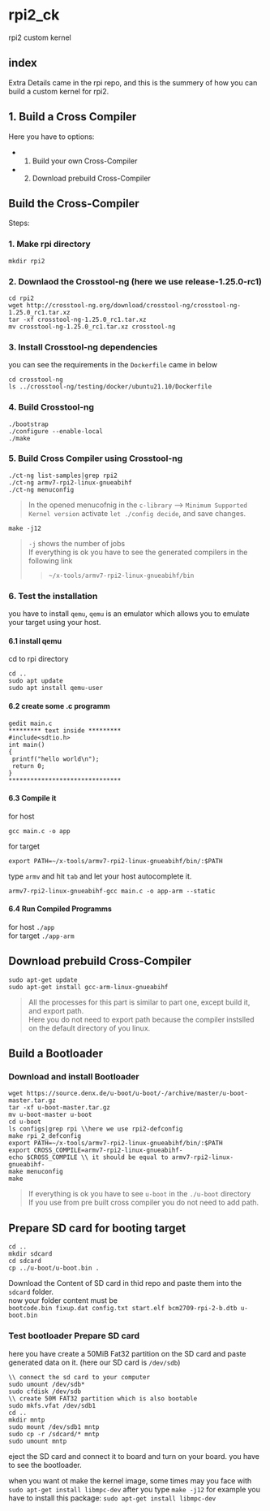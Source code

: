 # rpi2_ck
rpi2 custom kernel

## index 
Extra Details came in the rpi repo, and this is the summery of how you can build a custom kernel for rpi2.


## 1. Build a Cross Compiler

Here you have to options: 
  * 1. Build your own Cross-Compiler
  * 2. Download prebuild Cross-Compiler

## Build the Cross-Compiler

Steps: 
### 1. Make rpi directory<br />

`mkdir rpi2` 

### 2. Downlaod the Crosstool-ng (here we use release-1.25.0-rc1)<br />
```
cd rpi2
wget http://crosstool-ng.org/download/crosstool-ng/crosstool-ng-1.25.0_rc1.tar.xz
tar -xf crosstool-ng-1.25.0_rc1.tar.xz
mv crosstool-ng-1.25.0_rc1.tar.xz crosstool-ng
```

### 3. Install Crosstool-ng dependencies <br />
you can see the requirements in the `Dockerfile` came in below<br />
```
cd crosstool-ng 
ls ../crosstool-ng/testing/docker/ubuntu21.10/Dockerfile
```
### 4. Build Crosstool-ng <br />
```
./bootstrap
./configure --enable-local
./make 
```
### 5. Build Cross Compiler using Crosstool-ng <br />
```
./ct-ng list-samples|grep rpi2
./ct-ng armv7-rpi2-linux-gnueabihf
./ct-ng menuconfig
```
> In the opened menucofnig in the `c-library` --> `Minimum Supported Kernel version` activate `let ./config decide`, and save changes.<br />
```
make -j12
```
> `-j` shows the number of jobs<br />
> If everything is ok you have to see the generated compilers in the following link
>> `~/x-tools/armv7-rpi2-linux-gnueabihf/bin`<br />
### 6. Test the installation<br />
you have to install `qemu`, `qemu` is an emulator which allows you to emulate your target using your host.
#### 6.1 install qemu
cd to rpi directory
```
cd ..
sudo apt update
sudo apt install qemu-user
```
#### 6.2 create some .c programm
```
gedit main.c
********* text inside *********
#include<sdtio.h>
int main()
{
 printf("hello world\n");
 return 0;
}
*******************************
```
#### 6.3 Compile it
for host<br />
```
gcc main.c -o app
```
for target<br />
```
export PATH=~/x-tools/armv7-rpi2-linux-gnueabihf/bin/:$PATH
```
type `armv` and hit `tab` and let your host autocomplete it. <br />
```
armv7-rpi2-linux-gnueabihf-gcc main.c -o app-arm --static
```
#### 6.4 Run Compiled Programms

for host `./app`<br />
for target `./app-arm` <br />

## Download prebuild Cross-Compiler

```
sudo apt-get update
sudo apt-get install gcc-arm-linux-gnueabihf
```
> All the processes for this part is similar to part one, except build it, and export path. <br />
> Here you do not need to export path because the compiler instslled on the default directory of you linux.<br />

## Build a Bootloader

### Download and install Bootloader
```
wget https://source.denx.de/u-boot/u-boot/-/archive/master/u-boot-master.tar.gz
tar -xf u-boot-master.tar.gz
mv u-boot-master u-boot
cd u-boot
ls configs|grep rpi \\here we use rpi2-defconfig
make rpi_2_defconfig
export PATH=~/x-tools/armv7-rpi2-linux-gnueabihf/bin/:$PATH
export CROSS_COMPILE=armv7-rpi2-linux-gnueabihf-
echo $CROSS_COMPILE \\ it should be equal to armv7-rpi2-linux-gnueabihf-
make menuconfig
make
```
> If everything is ok you have to see `u-boot` in the `./u-boot` directory <br />
> If you use from pre built cross compiler you do not need to add path.

## Prepare SD card for booting target 
```
cd ..
mkdir sdcard
cd sdcard
cp ../u-boot/u-boot.bin .
```
Download the Content of SD card in thid repo and paste them into the `sdcard` folder.<br />
now your folder content must be<br />
`bootcode.bin fixup.dat config.txt start.elf bcm2709-rpi-2-b.dtb u-boot.bin`

### Test bootloader Prepare SD card
here you have create a 50MiB Fat32 partition on the SD card and paste generated data on it. (here our SD card is `/dev/sdb`)<br />
```
\\ connect the sd card to your computer
sudo umount /dev/sdb*
sudo cfdisk /dev/sdb
\\ create 50M FAT32 partition which is also bootable
sudo mkfs.vfat /dev/sdb1
cd ..
mkdir mntp
sudo mount /dev/sdb1 mntp
sudo cp -r /sdcard/* mntp
sudo umount mntp
```
eject the SD card and connect it to board and turn on your board. 
you have to see the bootloader. 














when you want ot make the kernel image, some times may you face with 
`sudo apt-get install libmpc-dev` after you type `make -j12` for example 
you have to install this package: 
`sudo apt-get install libmpc-dev`


